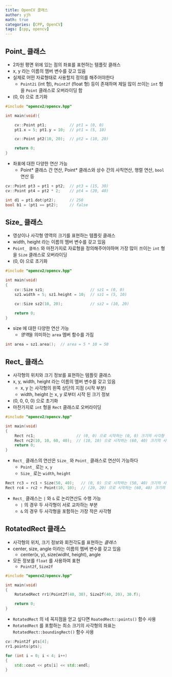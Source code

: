 ```yaml
---
title: OpenCV 클래스
author: yjh
math: true
categories: [CPP, OpenCV]
tags: [cpp, opencv]
---
```


## Point\_ 클래스

- 2차원 평면 위에 있는 점의 좌표를 표현하는 템플릿 클래스
- x, y 라는 이름의 멤버 변수를 갖고 있음
- 실제로 어떤 자료형태로 사용할지 정의를 해주어야한다
  - `Point2i` (int 형), `Point2f` (float 형) 등이 존재하며 제일 많이 쓰이는 `int` 형을 `Point` 클래스로 오버라이딩 함
- (0, 0) 으로 초기화

```cpp
#include "opencv2/opencv.hpp"

int main(void){

    cv::Point pt1;          // pt1 = (0, 0)
    pt1.x = 5; pt1.y = 10;  // pt1 = (5, 10)

    cv::Point pt2(10, 20);  // pt2 = (10, 20)

    return 0;
}
```

- 좌표에 대한 다양한 연산 가능
  - Point* 클래스 간 연산, Point* 클래스와 상수 간의 사칙연산, 행렬 연산, `bool` 연산 등

```cpp
cv::Point pt3 = pt1 + pt2;  // pt3 = (15, 30)
cv::Point pt4 = pt2 * 2;    // pt4 = (20, 40)

int d1 = pt1.dot(pt2);      // 250
bool b1 = (pt1 == pt2);     // false
```

## Size\_ 클래스

- 영상이나 사각형 영역의 크기를 표현하는 템플릿 클래스
- width, height 라는 이름의 멤버 변수를 갖고 있음
- `Point_ 클래스` 와 마찬가지로 자료형을 정의해주어야하며 가장 많이 쓰이는 `int` 형을 `Size` 클래스로 오버라이딩
- (0, 0) 으로 초기화

```cpp
#include "opencv2/opencv.hpp"

int main(void)
{
    cv::Size sz1;                    // sz1 = (0, 0)
    sz1.width = 5; sz1.height = 10;  // sz1 = (5, 10)

    cv::Size sz2(10, 20);            // sz2 = (10, 20)

    return 0;
}
```

- size 에 대한 다양한 연산 가능
  - *영역*을 의미하는 `area` 멤버 함수를 가짐

```cpp
int area = sz1.area();  // area = 5 * 10 = 50
```

## Rect\_ 클래스

- 사각형의 위치와 크기 정보를 표현하는 템플릿 클래스
- x, y, width, height 라는 이름의 멤버 변수를 갖고 있음
  - x, y 는 사각형의 왼쪽 상단의 지점 (시작 부분)
  - width, height 는 x, y 로부터 시작 된 크기 정보
- (0, 0, 0, 0) 으로 초기화
- 마찬가지로 `int` 형을 `Rect` 클래스로 오버라이딩

```cpp
#include "opencv2/opencv.hpp"

int main(void)
{
    Rect rc1;                  // (0, 0) 으로 시작하는 (0, 0) 크기의 사각형 (유효하지 않음)
    Rect rc2(10, 10, 60, 40);  // (10, 10) 으로 시작하는 (60, 40) 크기의 사각형
    return 0;
}
```

- `Rect_` 클래스의 연산은 `Size_` 와 `Point_` 클래스로 연산이 가능하다
  - `Point_` 로는 `x`, `y`
  - `Size_` 로는 `width`, `height`

```cpp
Rect rc3 = rc1 + Size(50, 40);   // (0, 0) 으로 시작하는 (50, 40) 크기의 사각형
Rect rc4 = rc2 + Point(10, 10);  // (20, 20) 으로 시작하는 (60, 40) 크기의 사각형
```

- `Rect_` 클래스는 `|` 와 `&` 로 논리연산도 수행 가능
  - `|` 의 경우 두 사각형이 서로 교차하는 부분
  - `&` 의 경우 두 사각형을 포함하는 가장 작은 사각형

## RotatedRect 클래스

- 사각형의 위치, 크기 정보와 회전각도를 표현하는 _클래스_
- center, size, angle 이라는 이름의 멤버 변수를 갖고 있음
  - center(x, y), size(widht, height), angle
- 모든 정보를 `float` 를 사용하여 표현
  - `Point2f`, `Size2f`

```cpp
#include "opencv2/opencv.hpp"

int main(void)
{
    RotatedRect rr1(Point2f(40, 30), Size2f(40, 20), 30.f);

    return 0;
}

```

- `RotatedRect` 의 네 꼭지점을 얻고 싶다면 `RoatedRect::points()` 함수 사용
- `RotatedRect` 를 포함하는 최소 크기의 사각형의 좌표는 `RotatedRect::boundingRect()` 함수 사용

```cpp
cv::Point2f pts[4];
rr1.points(pts);

for (int i = 0; i < 4; i++)
{
    std::cout << pts[i] << std::endl;
}

```
